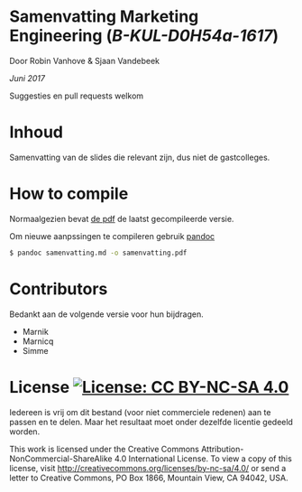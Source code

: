 # Samenvatting Marketing Engineering (_B-KUL-D0H54a-1617_)
Door Robin Vanhove & Sjaan Vandebeek

_Juni 2017_

Suggesties en pull requests welkom

# Inhoud 
Samenvatting van de slides die relevant zijn, dus niet de gastcolleges.

# How to compile
Normaalgezien bevat [de pdf](samenvatting.pdf) de laatst gecompileerde versie.

Om nieuwe aanpssingen te compileren gebruik [pandoc](http://pandoc.org/)

```sh
$ pandoc samenvatting.md -o samenvatting.pdf
```

# Contributors

Bedankt aan de volgende versie voor hun bijdragen.

- Marnik
- Marnicq 
- Simme 

# License [![License: CC BY-NC-SA 4.0](https://licensebuttons.net/l/by-nc-sa/4.0/80x15.png)](http://creativecommons.org/licenses/by-nc-sa/4.0/)
Iedereen is vrij om dit bestand (voor niet commerciele redenen) aan te passen en te delen. Maar het resultaat moet onder dezelfde licentie gedeeld worden.

This work is licensed under the Creative Commons Attribution-NonCommercial-ShareAlike 4.0 International License. To view a copy of this license, visit http://creativecommons.org/licenses/by-nc-sa/4.0/ or send a letter to Creative Commons, PO Box 1866, Mountain View, CA 94042, USA.
